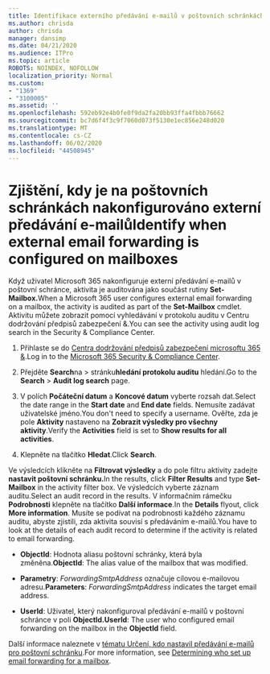 ```yaml
---
title: Identifikace externího předávání e-mailů v poštovních schránkách v protokolech auditu
ms.author: chrisda
author: chrisda
manager: dansimp
ms.date: 04/21/2020
ms.audience: ITPro
ms.topic: article
ROBOTS: NOINDEX, NOFOLLOW
localization_priority: Normal
ms.custom:
- "1369"
- "3100005"
ms.assetid: ''
ms.openlocfilehash: 592eb92e4b0fe0f9da2fa20bb93ffa4fbbb76662
ms.sourcegitcommit: bc7d6f4f3c9f7060d073f5130e1ec856e248d020
ms.translationtype: MT
ms.contentlocale: cs-CZ
ms.lasthandoff: 06/02/2020
ms.locfileid: "44508945"
---
```

# <a name="identify-when-external-email-forwarding-is-configured-on-mailboxes"></a><span data-ttu-id="044a9-102">Zjištění, kdy je na poštovních schránkách nakonfigurováno externí předávání e-mailů</span><span class="sxs-lookup"><span data-stu-id="044a9-102">Identify when external email forwarding is configured on mailboxes</span></span>

<span data-ttu-id="044a9-103">Když uživatel Microsoft 365 nakonfiguruje externí předávání e-mailů v poštovní schránce, aktivita je auditována jako součást rutiny **Set-Mailbox.**</span><span class="sxs-lookup"><span data-stu-id="044a9-103">When a Microsoft 365 user configures external email forwarding on a mailbox, the activity is audited as part of the **Set-Mailbox** cmdlet.</span></span> <span data-ttu-id="044a9-104">Aktivitu můžete zobrazit pomocí vyhledávání v protokolu auditu v Centru dodržování předpisů zabezpečení &.</span><span class="sxs-lookup"><span data-stu-id="044a9-104">You can see the activity using audit log search in the Security & Compliance Center.</span></span>

1. <span data-ttu-id="044a9-105">Přihlaste se do [Centra dodržování předpisů zabezpečení microsoftu 365 &](https://protection.office.com/).</span><span class="sxs-lookup"><span data-stu-id="044a9-105">Log in to the [Microsoft 365 Security & Compliance Center](https://protection.office.com/).</span></span>

2. <span data-ttu-id="044a9-106">Přejděte **Search**na  >  stránku**hledání protokolu auditu** hledání.</span><span class="sxs-lookup"><span data-stu-id="044a9-106">Go to the **Search** > **Audit log search** page.</span></span>

3. <span data-ttu-id="044a9-107">V polích **Počáteční datum** a **Koncové datum** vyberte rozsah dat.</span><span class="sxs-lookup"><span data-stu-id="044a9-107">Select the date range in the **Start date** and **End date** fields.</span></span> <span data-ttu-id="044a9-108">Nemusíte zadávat uživatelské jméno.</span><span class="sxs-lookup"><span data-stu-id="044a9-108">You don't need to specify a username.</span></span> <span data-ttu-id="044a9-109">Ověřte, zda je pole **Aktivity** nastaveno na **Zobrazit výsledky pro všechny aktivity**.</span><span class="sxs-lookup"><span data-stu-id="044a9-109">Verify the **Activities** field is set to **Show results for all activities**.</span></span>

4. <span data-ttu-id="044a9-110">Klepněte na tlačítko **Hledat**.</span><span class="sxs-lookup"><span data-stu-id="044a9-110">Click **Search**.</span></span>

<span data-ttu-id="044a9-111">Ve výsledcích klikněte na **Filtrovat výsledky** a do pole filtru aktivity zadejte **nastavit poštovní schránku.**</span><span class="sxs-lookup"><span data-stu-id="044a9-111">In the results, click **Filter Results** and type **Set-Mailbox** in the activity filter box.</span></span> <span data-ttu-id="044a9-112">Ve výsledcích vyberte záznam auditu.</span><span class="sxs-lookup"><span data-stu-id="044a9-112">Select an audit record in the results.</span></span> <span data-ttu-id="044a9-113">V informačním rámečku **Podrobnosti** klepněte na tlačítko **Další informace**.</span><span class="sxs-lookup"><span data-stu-id="044a9-113">In the **Details** flyout, click **More information**.</span></span> <span data-ttu-id="044a9-114">Musíte se podívat na podrobnosti každého záznamu auditu, abyste zjistili, zda aktivita souvisí s předáváním e-mailů.</span><span class="sxs-lookup"><span data-stu-id="044a9-114">You have to look at the details of each audit record to determine if the activity is related to email forwarding.</span></span>

- <span data-ttu-id="044a9-115">**ObjectId**: Hodnota aliasu poštovní schránky, která byla změněna.</span><span class="sxs-lookup"><span data-stu-id="044a9-115">**ObjectId**: The alias value of the mailbox that was modified.</span></span>

- <span data-ttu-id="044a9-116">**Parametry**: _ForwardingSmtpAddress_ označuje cílovou e-mailovou adresu.</span><span class="sxs-lookup"><span data-stu-id="044a9-116">**Parameters**: _ForwardingSmtpAddress_ indicates the target email address.</span></span>

- <span data-ttu-id="044a9-117">**UserId**: Uživatel, který nakonfiguroval předávání e-mailů v poštovní schránce v poli **ObjectId.**</span><span class="sxs-lookup"><span data-stu-id="044a9-117">**UserId**: The user who configured email forwarding on the mailbox in the **ObjectId** field.</span></span>

<span data-ttu-id="044a9-118">Další informace naleznete v [tématu Určení, kdo nastavil předávání e-mailů pro poštovní schránku](https://docs.microsoft.com/microsoft-365/compliance/auditing-troubleshooting-scenarios#determine-who-set-up-email-forwarding-for-a-mailbox).</span><span class="sxs-lookup"><span data-stu-id="044a9-118">For more information, see [Determining who set up email forwarding for a mailbox](https://docs.microsoft.com/microsoft-365/compliance/auditing-troubleshooting-scenarios#determine-who-set-up-email-forwarding-for-a-mailbox).</span></span>
